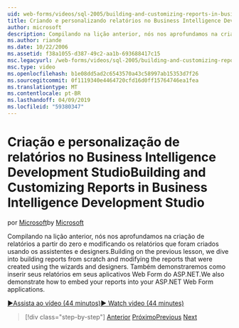 ```yaml
---
uid: web-forms/videos/sql-2005/building-and-customizing-reports-in-business-intelligence-development-studio
title: Criando e personalizando relatórios no Business Intelligence Development Studio | Microsoft Docs
author: microsoft
description: Compilando na lição anterior, nós nos aprofundamos na criação de relatórios a partir do zero e modificando os relatórios que foram criados usando os assistentes e designers. É um...
ms.author: riande
ms.date: 10/22/2006
ms.assetid: f38a1055-d387-49c2-aa1b-693688417c15
msc.legacyurl: /web-forms/videos/sql-2005/building-and-customizing-reports-in-business-intelligence-development-studio
msc.type: video
ms.openlocfilehash: b1e08dd5ad2c6543570a43c58997ab15353d7f26
ms.sourcegitcommit: 0f1119340e4464720cfd16d0ff15764746ea1fea
ms.translationtype: MT
ms.contentlocale: pt-BR
ms.lasthandoff: 04/09/2019
ms.locfileid: "59380347"
---
```

# <a name="building-and-customizing-reports-in-business-intelligence-development-studio"></a><span data-ttu-id="cc609-104">Criação e personalização de relatórios no Business Intelligence Development Studio</span><span class="sxs-lookup"><span data-stu-id="cc609-104">Building and Customizing Reports in Business Intelligence Development Studio</span></span>

<span data-ttu-id="cc609-105">por [Microsoft](https://github.com/microsoft)</span><span class="sxs-lookup"><span data-stu-id="cc609-105">by [Microsoft](https://github.com/microsoft)</span></span>

<span data-ttu-id="cc609-106">Compilando na lição anterior, nós nos aprofundamos na criação de relatórios a partir do zero e modificando os relatórios que foram criados usando os assistentes e designers.</span><span class="sxs-lookup"><span data-stu-id="cc609-106">Building on the previous lesson, we dive into building reports from scratch and modifying the reports that were created using the wizards and designers.</span></span> <span data-ttu-id="cc609-107">Também demonstraremos como inserir seus relatórios em seus aplicativos Web Form do ASP.NET.</span><span class="sxs-lookup"><span data-stu-id="cc609-107">We also demonstrate how to embed your reports into your ASP.NET Web Form applications.</span></span>

[<span data-ttu-id="cc609-108">&#9654;Assista ao vídeo (44 minutos)</span><span class="sxs-lookup"><span data-stu-id="cc609-108">&#9654; Watch video (44 minutes)</span></span>](https://channel9.msdn.com/Blogs/ASP-NET-Site-Videos/building-and-customizing-reports-in-business-intelligence-development-studio)

> [!div class="step-by-step"]
> <span data-ttu-id="cc609-109">[Anterior](getting-started-with-reporting-services.md)
> [Próximo](creating-and-using-stored-procedures.md)</span><span class="sxs-lookup"><span data-stu-id="cc609-109">[Previous](getting-started-with-reporting-services.md)
[Next](creating-and-using-stored-procedures.md)</span></span>
